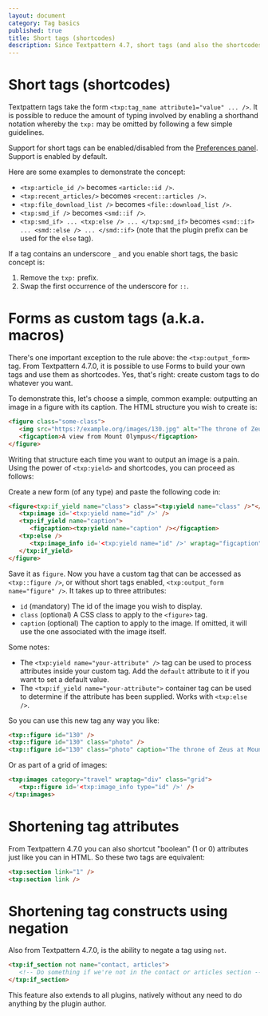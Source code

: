 ```yaml
---
layout: document
category: Tag basics
published: true
title: Short tags (shortcodes)
description: Since Textpattern 4.7, short tags (and also the shortcodes concept) are supported.
---
```


# Short tags (shortcodes)

Textpattern tags take the form `<txp:tag_name attribute1="value" ... />`. It is possible to reduce the amount of typing involved by enabling a shorthand notation whereby the `txp:` may be omitted by following a few simple guidelines.

Support for short tags can be enabled/disabled from the [Preferences panel](https://docs.textpattern.io/administration/preferences-panel#enable-short-tag-support). Support is enabled by default.

Here are some examples to demonstrate the concept:

* `<txp:article_id />` becomes `<article::id />`.
* `<txp:recent_articles/>` becomes `<recent::articles />`.
* `<txp:file_download_list />` becomes `<file::download_list />`.
* `<txp:smd_if />` becomes `<smd::if />`.
* `<txp:smd_if> ... <txp:else /> ... </txp:smd_if>` becomes `<smd::if> ... <smd::else /> ... </smd::if>` (note that the plugin prefix can be used for the `else` tag).

If a tag contains an underscore `_` and you enable short tags, the basic concept is:

1. Remove the `txp:` prefix.
2. Swap the first occurrence of the underscore for `::`.

# Forms as custom tags (a.k.a. macros)

There's one important exception to the rule above: the `<txp:output_form>` tag. From Textpattern 4.7.0, it is possible to use Forms to build your own tags and use them as shortcodes. Yes, that's right: create custom tags to do whatever you want.

To demonstrate this, let's choose a simple, common example: outputting an image in a figure with its caption. The HTML structure you wish to create is:

```html
<figure class="some-class">
   <img src="https:?/example.org/images/130.jpg" alt="The throne of Zeus" />
   <figcaption>A view from Mount Olympus</figcaption>
</figure>
```

Writing that structure each time you want to output an image is a pain. Using the power of `<txp:yield>` and shortcodes, you can proceed as follows:

Create a new form (of any type) and paste the following code in:

```html
<figure<txp:if_yield name="class"> class="<txp:yield name="class" />"</txp:if_yield>>
   <txp:image id='<txp:yield name="id" />' />
   <txp:if_yield name="caption">
      <figcaption><txp:yield name="caption" /></figcaption>
   <txp:else />
      <txp:image_info id='<txp:yield name="id" />' wraptag="figcaption" />
   </txp:if_yield>
</figure>
```

Save it as `figure`. Now you have a custom tag that can be accessed as `<txp::figure />`, or without short tags enabled, `<txp:output_form name="figure" />`. It takes up to three attributes:

* `id` (mandatory) The id of the image you wish to display.
* `class` (optional) A CSS class to apply to the `<figure>` tag.
* `caption` (optional) The caption to apply to the image. If omitted, it will use the one associated with the image itself.

Some notes:

* The `<txp:yield name="your-attribute" />` tag can be used to process attributes inside your custom tag. Add the `default` attribute to it if you want to set a default value.
* The `<txp:if_yield name="your-attribute">` container tag can be used to determine if the attribute has been supplied. Works with `<txp:else />`.

So you can use this new tag any way you like:

```html
<txp::figure id="130" />
<txp::figure id="130" class="photo" />
<txp::figure id="130" class="photo" caption="The throne of Zeus at Mount Olympus." />

```

Or as part of a grid of images:

```html
<txp:images category="travel" wraptag="div" class="grid">
   <txp::figure id='<txp:image_info type="id" />' />
</txp:images>
```

# Shortening tag attributes

From Textpattern 4.7.0 you can also shortcut "boolean" (1 or 0) attributes just like you can in HTML. So these two tags are equivalent:

```html
<txp:section link="1" />
<txp:section link />
```

# Shortening tag constructs using negation

Also from Textpattern 4.7.0, is the ability to negate a tag using `not`.

```html
<txp:if_section not name="contact, articles">
   <!-- Do something if we're not in the contact or articles section -->
</txp:if_section>
```

This feature also extends to all plugins, natively without any need to do anything by the plugin author.
